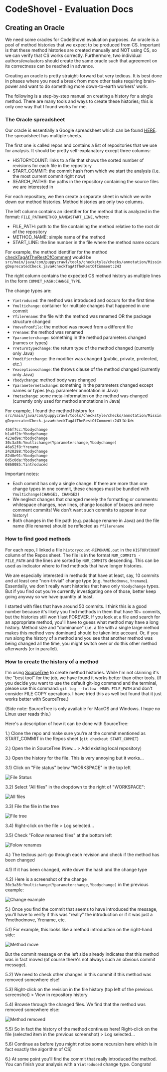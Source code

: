 # CodeShovel - Evaluation Docs

## Creating an Oracle

We need some oracles for CodeShovel evaluation purposes.
An oracle is a pool of method histories that we expect to be produced from CS.
Important is that these method histories are created manually and NOT using CS, so we can verify that CS works correctly.
Furthermore, two individual authors/evaluators should create the same oracle such that agreement on its correctness can be reached in advance.

Creating an oracle is pretty straight-forward but very tedious.
It is best done in phases where you need a break from more other tasks requiring brain-power and want to do something more down-to-earth workers' work.

The following is a step-by-step manual on creating a history for a single method.
There are many tools and ways to create these histories; this is only one way that I found works for me.

### The Oracle spreadsheet

Our oracle is essentially a Google spreadsheet which can be found [HERE](https://docs.google.com/spreadsheets/d/1VCeFiyusHhHXBfCVVa0TdKfdPqKF4tfbLu_QInFuy7o/edit?usp=sharing).
The spreadsheet has multiple sheets. 

The first one is called repos and contains a list of repositories that we use for analysis. 
It should be pretty self-explanatory except three columns:
* HISTORYCOUNT: links to a file that shows the sorted number of revisions for each file in the repository
* START_COMMIT: the commit hash from which we start the analysis (i.e. the most current commit right now)
* SEARCH_PATHS: the paths in the repository containing the source files we are interested in

For each repository, we then create a separate sheet in which we write down our method histories.
Method histories are only two columns. 

The left column contains an identifier for the method that is analyzed in the format: `FILE_PATH#METHOD_NAME#START_LINE`, where:
* FILE_PATH: path to the file containing the method relative to the root dir of the repository
* METHOD_NAME: simple name of the method
* START_LINE: the line number in the file where the method name occurs

For example, the method identifier for the method [checkTagAtTheRestOfComment](https://github.com/checkstyle/checkstyle/blob/109e979909bd7235ab51a111cb6a14ff5ba2549d/src/main/java/com/puppycrawl/tools/checkstyle/checks/annotation/MissingDeprecatedCheck.java)
would be `src/main/java/com/puppycrawl/tools/checkstyle/checks/annotation/MissingDeprecatedCheck.java#checkTagAtTheRestOfComment:243`

The right column contains the expected CS method history as multiple lines in the form `COMMIT_HASH:CHANGE_TYPE`.

The change types are:
* `Yintroduced`: the method was introduced and occurs for the first time
* `Ymultichange`: container for multiple changes that happened in one commit
* `Yfilerename`: the file with the method was renamed OR the package structure changed
* `Ymovefromfile`: the method was moved from a different file
* `Yrename`: the method was renamed
* `Yparameterchange`: something in the method parameters changed (names or types)
* `Yreturntypechange`: the return type of the method changed (currently only Java)
* `Ymodifierchange`: the modifier was changed (public, private, protected, etc.)
* `Yexceptionschange`: the throws clause of the method changed (currently only Java)
* `Ybodychange`: method body was changed
* `Yparametermetachange`: something in the parameters changed except names or types (e.g. parameter annotation in Java)
* `Ymetachange`: some meta-information on the method was changed (currently only used for method annotations in Java)

For example, I found the method history for `src/main/java/com/puppycrawl/tools/checkstyle/checks/annotation/MissingDeprecatedCheck.java#checkTagAtTheRestOfComment:243` to be:
```
456f7cc:Ybodychange
b1a0f2b:Ybodychange
423ed9e:Ybodychange
30c3a36:Ymultichange(Yparameterchange,Ybodychange)
46a52f8:Yrename
2420288:Ybodychange
82d8e91:Ybodychange
6d5c0da:Ybodychange
0868085:Yintroduced
```

Important notes:
* Each commit has only a single change. If there are more than one change types in one commit, these changes must be bundled with `Ymultichange(CHANGE1, CHANGE2)`
* We neglect changes that changed merely the formatting or comments: whitespace changes, new lines, change location of braces and mere comment commits! We don't want such commits to appear in our history!
* Both changes in the file path (e.g. package rename in Java) and the file name (file rename) should be reflected as `Yfilerename` 


### How to find good methods

For each repo, I linked a file `historycount-REPONAME.out` in the `HISTORYCOUNT` column of the Repos sheet. The file is in the format `NUM_COMMITS - FILE_PATH` and the lines are sorted by `NUM_COMMITS` descending. This can be used as indicator where to find methods that have longer histories.

We are especially interested in methods that have at least, say, 10 commits and at least one "non-trivial" change type (e.g. `Ymethodmove`, `Yrename`). Essentially, we don't really want histories that have only `Ybodychange` types. But if you find out you're currently investigating one of those, better keep going anyway so we have quantity at least.

I started with files that have around 50 commits. I think this is a good number because it's likely you find methods in them that have 10+ commits, but the histories still won't last FOREVER. If you look at a file and search for an appropriate method, you'll have to guess what method may have a long history. Method size and "dominance" (i.e. a file with a single large method makes this method very dominant) should be taken into account. Or, if you run along the history of a method and you see that another method was being changed all the time, you might switch over or do this other method afterwards (or in parallel).

### How to create the history of a method

I'm using [SourceTree](https://www.sourcetreeapp.com/) to create method histories. While I'm not claiming it's the "best tool" for the job, we have found it works better than other tools. (If you decide you want to use the default git-log command and the terminal, please use this command: `git log --follow -M60% FILE_PATH` and don't consider FILE COPY operations. I have tried this as well but found that it just works better with SourceTree.)

(Side note: SourceTree is only available for MacOS and Windows. I hope no Linux user reads this.)

Here's a description of how it can be done with SourceTree:

1.) Clone the repo and make sure you're at the commit mentioned as START_COMMIT in the Repos sheet (`git checkout START_COMMIT`)

2.) Open the in SourceTree (New... > Add existing local repository)

3.) Open the history for the file. This is very annoying but it works...

3.1) Click on "File status" below "WORKSPACE" in the top left

![File Status](doc/oracle/filestatus.png)

3.2) Select "All files" in the dropdown to the right of "WORKSPACE":

![All files](doc/oracle/allfiles.png)

3.3) File the file in the tree

![File tree](doc/oracle/tree.png)

3.4) Right-click on the file > Log selected...

3.5) Check "Follow renamed files" at the bottom left

![Folow renames](doc/oracle/follow.png)

4.) The tedious part: go through each revision and check if the method has been changed

4.1) If it has been changed, write down the hash and the change type

4.2) Here is a screenshot of the change `30c3a36:Ymultichange(Yparameterchange,Ybodychange)` in the previous example:

![Change example](doc/oracle/changeexample.png)

5.) Once you find the commit that seems to have introduced the message, you'll have to verify if this was "really" the introduction or if it was just a Ymethodmove, Yrename, etc.

5.1) For example, this looks like a method introduction on the right-hand side:

![Method move](doc/oracle/methodmove.png)

But the commit message on the left side already indicates that this method was in fact moved (of course there's not always such an obvious commit message).

5.2) We need to check other changes in this commit if this method was removed somewhere else!

5.3) Right-click on the revision in the file history (top left of the previous screenshot) > View in repository history

5.4) Browse through the changed files. We find that the method was removed somewhere else:

![Method removed](doc/oracle/methodmove2.png)

5.5) So in fact the history of the method continues here! Right-click on the file (selected item in the previous screenshot) > Log selected...

5.6) Continue as before (you might notice some recursion here which is in fact exactly the algorithm of CS)

6.) At some point you'll find the commit that really introduced the method. You can finish your analysis with a `Yintroduced` change type. Congrats!



